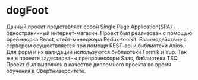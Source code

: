 # dogFoot

 Данный проект представляет собой Single Page Application(SPA) - одностраничный интернет-магазин.
 Проект был реализован с помощью фреймворка React, стейт-менеджера Redux-toolkit. Взаимодействие с сервером осуществляется при помощи REST-api и  библиотеки Axios.
 Для форм и их валидации используются  библиотеки Formik и Yup.
 Так же в проекте задествованы препроцессоры Saas, библиотека TSQ.
 Проект был выполнен в качестве дипломного проекта во время обучения в СберУниверситете.
